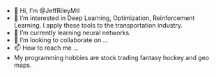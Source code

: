 - 👋 Hi, I’m @JeffRileyMtl
- 👀 I’m interested in Deep Learning, Optimization, Reinforcement Learning. I apply these tools to the transportation industry. 
- 🌱 I’m currently learning neural networks. 
- 💞️ I’m looking to collaborate on ...
- 📫 How to reach me ...
- My programming hobbies are stock trading fantasy hockey and geo maps. 

<!---
JeffRileyMtl/JeffRileyMtl is a ✨ special ✨ repository because its `README.md` (this file) appears on your GitHub profile.
You can click the Preview link to take a look at your changes.
--->
